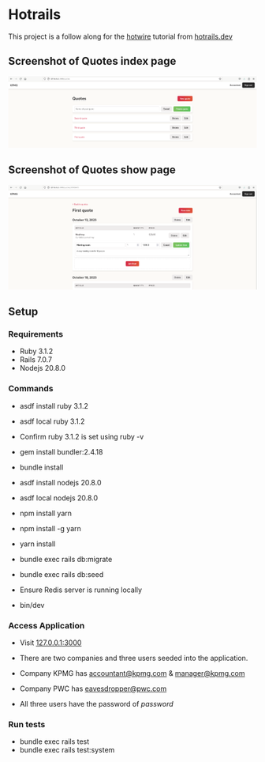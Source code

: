 # Hotrails

This project is a follow along for the [hotwire](https://hotwired.dev/)
tutorial from [hotrails.dev](https://www.hotrails.dev/)

## Screenshot of Quotes index page

![demo 1 of Hotwire app](demo_1.png)

## Screenshot of Quotes show page

![demo 2 of Hotwire app](demo_2.png)

## Setup

### Requirements

- Ruby 3.1.2
- Rails 7.0.7
- Nodejs 20.8.0

### Commands

- asdf install ruby 3.1.2
- asdf local ruby 3.1.2
- Confirm ruby 3.1.2 is set using ruby -v

- gem install bundler:2.4.18
- bundle install

- asdf install nodejs 20.8.0
- asdf local nodejs 20.8.0
- npm install yarn
- npm install -g yarn
- yarn install

- bundle exec rails db:migrate
- bundle exec rails db:seed

- Ensure Redis server is running locally

- bin/dev

### Access Application

- Visit [127.0.0.1:3000](http://127.0.0.1:3000/)

- There are two companies and three users seeded into the application.
- Company KPMG has accountant@kpmg.com & manager@kpmg.com
- Company PWC has eavesdropper@pwc.com
- All three users have the password of *password*

### Run tests

- bundle exec rails test
- bundle exec rails test:system
